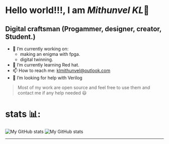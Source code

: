 # **Hello world!!!, I am** ***Mithunvel KL***🤠
## Digital craftsman (Progammer, designer, creator, Student.)

- 🔭 I’m currently working on:
   -  making an enigma with fpga.
   -  digital twinning.
- 🌱 I’m currently learning Red hat.
- 📫 How to reach me: klmithunvel@outlook.com
- 🤔 I’m looking for help with Verilog 
 <!---👯 I’m looking to collaborate on ...
- 💬 Ask me about ...--->
> Most of my work are open source and feel free to use them and contact me if any help needed 😃
# stats 📊:
 ![My GitHub stats](https://github-readme-stats.vercel.app/api?username=KL-Mithunvel&show_icons=true&theme=cobalt)
 ![My GitHub stats](https://github-readme-stats-steel-omega.vercel.app/api/top-langs/?username=KL-Mithunvel&layout=pie&icon_color=2d77dc&title_color=2d77dc&text_color=ffffff&bg_color=0d1117&hide_border=true&langs_count=10&size_weight=0.5&count_weight=0.5&custom_title=Langs%20distribution%20in%20my%20repos#gh-dark-mode-only)

---
